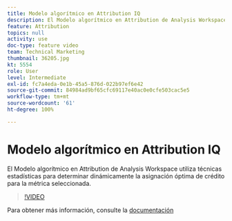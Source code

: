 ```yaml
---
title: Modelo algorítmico en Attribution IQ
description: El Modelo algorítmico en Attribution de Analysis Workspace utiliza técnicas estadísticas para determinar dinámicamente la asignación óptima de crédito para la métrica seleccionada.
feature: Attribution
topics: null
activity: use
doc-type: feature video
team: Technical Marketing
thumbnail: 36205.jpg
kt: 5554
role: User
level: Intermediate
exl-id: fc7a4eda-0e1b-45a5-876d-022b97ef6e42
source-git-commit: 84984ad9bf65cfc69117e40ac0e0cfe503cac5e5
workflow-type: tm+mt
source-wordcount: '61'
ht-degree: 100%

---
```


# Modelo algorítmico en Attribution IQ

El Modelo algorítmico en Attribution de Analysis Workspace utiliza técnicas estadísticas para determinar dinámicamente la asignación óptima de crédito para la métrica seleccionada.

>[!VIDEO](https://video.tv.adobe.com/v/40049/?quality=12&learn=on&captions=spa)

Para obtener más información, consulte la [documentación](https://experienceleague.adobe.com/docs/analytics/analyze/analysis-workspace/attribution/algorithmic.html?lang=es)
